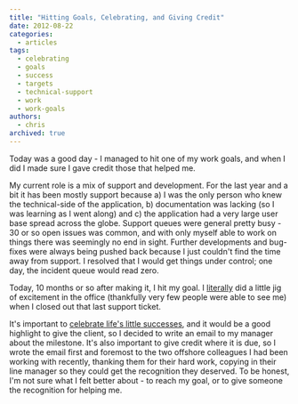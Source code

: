 ```yaml
---
title: "Hitting Goals, Celebrating, and Giving Credit"
date: 2012-08-22
categories:
  - articles
tags:
  - celebrating
  - goals
  - success
  - targets
  - technical-support
  - work
  - work-goals
authors:
  - chris
archived: true
---
```


Today was a good day - I managed to hit one of my work goals, and when I did I made sure I gave credit those that helped me.

My current role is a mix of support and development. For the last year and a bit it has been mostly support because a) I was the only person who knew the technical-side of the application, b) documentation was lacking (so I was learning as I went along) and c) the application had a very large user base spread across the globe. Support queues were general pretty busy - 30 or so open issues was common, and with only myself able to work on things there was seemingly no end in sight. Further developments and bug-fixes were always being pushed back because I just couldn't find the time away from support. I resolved that I would get things under control; one day, the incident queue would read zero.

Today, 10 months or so after making it, I hit my goal. I [literally](http://theoatmeal.com/comics/literally) did a little jig of excitement in the office (thankfully very few people were able to see me) when I closed out that last support ticket.

It's important to [celebrate life's little successes](http://www.nytimes.com/2012/06/30/your-money/redefining-success-and-celebrating-the-unremarkable.html?pagewanted=all), and it would be a good highlight to give the client, so I decided to write an email to my manager about the milestone. It's also important to give credit where it is due, so I wrote the email first and foremost to the two offshore colleagues I had been working with recently, thanking them for their hard work, copying in their line manager so they could get the recognition they deserved. To be honest, I'm not sure what I felt better about - to reach my goal, or to give someone the recognition for helping me.
